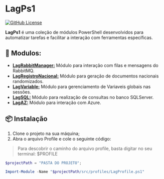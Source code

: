 # LagPs1

[![GitHub License](https://img.shields.io/badge/License-MIT-blue.svg)](LICENSE)

**LagPs1** é uma coleção de módulos PowerShell desenvolvidos para automatizar tarefas e facilitar a interação com ferramentas específicas.

## 🚀 Modulos:

- [**LagRabbitManager:**](https://github.com/LeonardoGil/LagPs1/tree/main/src/modules/LagRabbitManager) Módulo para interação com filas e mensagens do RabbitMQ.
- [**LagRegistroNacional:**](https://github.com/LeonardoGil/LagPs1/tree/main/src/modules/LagRegistroNacional) Módulo para geração de documentos nacionais randomizados.
- [**LagVariable:**](https://github.com/LeonardoGil/LagPs1/tree/main/src/modules/LagVariable) Módulo para gerenciamento de Variaveis globais nas sessões.
- [**LagSQL:**](https://github.com/LeonardoGil/LagPs1/tree/main/src/modules/LagSQL) Módulo para realização de consultas no banco SQLServer.
- [**LagAZ:**](https://github.com/LeonardoGil/LagPs1/tree/main/src/modules/LagAz) Módulo para interação com Azure.

## 📦 Instalação

1. Clone o projeto na sua máquina;
2. Abra o arquivo Profile e cole o seguinte código:
> Para descobrir o caminho do arquivo profile, basta digitar no seu terminal: $PROFILE

```powershell
$projectPath = "PASTA DO PROJETO";

Import-Module -Name "$projectPath/src/profiles/LagProfile.ps1"
```
